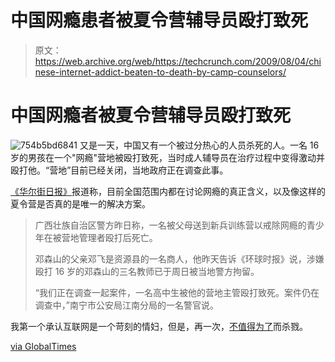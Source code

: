 # 中国网瘾患者被夏令营辅导员殴打致死

> 原文：<https://web.archive.org/web/https://techcrunch.com/2009/08/04/chinese-internet-addict-beaten-to-death-by-camp-counselors/>

# 中国网瘾者被夏令营辅导员殴打致死

![754b5bd6841](img/7a913d8ffedcd308ac13366223dfeec1.png "754b5bd6841")
又是一天，中国又有一个被过分热心的人员杀死的人。一名 16 岁的男孩在一个"网瘾"营地被殴打致死，当时成人辅导员在治疗过程中变得激动并殴打他。“营地”目前已经关闭，当地政府正在调查此事。

[《华尔街日报》](https://web.archive.org/web/20221007170109/http://blogs.wsj.com/chinajournal/2009/08/04/when-internet-addiction-turns-deadly/)报道称，目前全国范围内都在讨论网瘾的真正含义，以及像这样的夏令营是否真的是唯一的解决方案。

> 广西壮族自治区警方昨日称，一名被父母送到新兵训练营以戒除网瘾的青少年在被营地管理者殴打后死亡。
> 
> 邓森山的父亲邓飞是资源县的一名商人，他昨天告诉《环球时报》说，涉嫌殴打 16 岁的邓森山的三名教师已于周日被当地警方拘留。
> 
> “我们正在调查一起案件，一名高中生被他的营地主管殴打致死。案件仍在调查中，”南宁市公安局江南分局的一名警官说。

我第一个承认互联网是一个苛刻的情妇，但是，再一次，[不值得为了](https://web.archive.org/web/20221007170109/http://www.crunchgear.com/2009/07/22/on-the-apple-suicide/)而杀戮。

[via GlobalTimes](https://web.archive.org/web/20221007170109/http://china.globaltimes.cn/society/2009-08/453958.html)